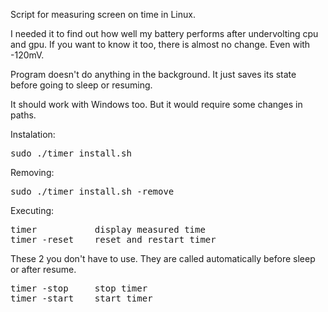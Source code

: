 Script for measuring screen on time in Linux.

I needed it to find out how well my battery performs after undervolting cpu and gpu.
If you want to know it too, there is almost no change. Even with -120mV.

Program doesn't do anything in the background. It just saves its state before going to sleep or resuming.

It should work with Windows too. But it would require some changes in paths.

Instalation:
<pre>
sudo ./timer_install.sh
</pre>
Removing:
<pre>
sudo ./timer_install.sh -remove
</pre>

Executing:
<pre>
timer           display measured time
timer -reset    reset and restart timer
</pre>

These 2 you don't have to use. They are called automatically before sleep or after resume.
<pre>
timer -stop     stop timer
timer -start    start timer
</pre>
